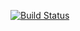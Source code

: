 [![Build Status](https://travis-ci.org/ollikkom/lab09.svg?branch=master)](https://travis-ci.org/ollikkom/lab09)
